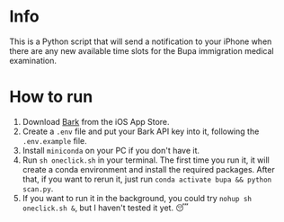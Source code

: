 # Info
This is a Python script that will send a notification to your iPhone when there are any new available time slots for the Bupa immigration medical examination.

# How to run
1. Download [Bark](https://apps.apple.com/au/app/bark-customed-notifications/id1403753865) from the iOS App Store. 
2. Create a `.env` file and put your Bark API key into it, following the `.env.example` file.
3. Install `miniconda` on your PC if you don't have it.
4. Run `sh oneclick.sh` in your terminal. The first time you run it, it will create a conda environment and install the required packages. After that, if you want to rerun it, just run `conda activate bupa && python scan.py`.
5. If you want to run it in the background, you could try `nohup sh oneclick.sh &`, but I haven't tested it yet. 😴